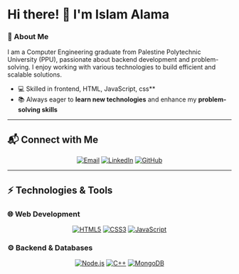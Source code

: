 # Hi there! 👋 I'm Islam Alama  

### 🚀 About Me  
I am a Computer Engineering graduate from Palestine Polytechnic University (PPU), passionate about backend development and problem-solving. I enjoy working with various technologies to build efficient and scalable solutions.  

- 💻 Skilled in frontend, HTML, JavaScript, css**  
- 📚 Always eager to **learn new technologies** and enhance my **problem-solving skills**  

---

## 📬 Connect with Me  
<p align="center">
  <a href="mailto:islamalama22@gmail.com"><img alt="Email" src="https://img.shields.io/badge/Email-D14836?style=flat-square&logo=gmail&logoColor=white"></a>
  <a href="https://www.linkedin.com/in/islam-alama-89924331b/"><img alt="LinkedIn" src="https://img.shields.io/badge/LinkedIn-0077B5?style=flat-square&logo=linkedin&logoColor=white"></a>
  <a href="https://github.com/islamalama22/islamalama22"><img alt="GitHub" src="https://img.shields.io/badge/GitHub-100000?style=flat-square&logo=github&logoColor=white"></a>
</p>

---

## ⚡ Technologies & Tools  
### 🌐 Web Development  
<p align="center">
  <a href="#"><img alt="HTML5" src="https://img.shields.io/badge/HTML5-%23E34F26.svg?style=flat-square&logo=html5&logoColor=white"></a>
  <a href="#"><img alt="CSS3" src="https://img.shields.io/badge/CSS3-%231572B6.svg?style=flat-square&logo=css3&logoColor=white"></a>
  <a href="#"><img alt="JavaScript" src="https://img.shields.io/badge/JavaScript-%23F7DF1E.svg?style=flat-square&logo=javascript&logoColor=black"></a>
</p>

### ⚙️ Backend & Databases  
<p align="center">
  <a href="#"><img alt="Node.js" src="https://img.shields.io/badge/Node.js-%23339933.svg?style=flat-square&logo=node.js&logoColor=white"></a>
  <a href="#"><img alt="C++" src="https://img.shields.io/badge/C++-%2300599C.svg?style=flat-square&logo=c%2B%2B&logoColor=white"></a>
  <a href="#"><img alt="MongoDB" src="https://img.shields.io/badge/MongoDB-%2347A248.svg?style=flat-square&logo=mongodb&logoColor=white"></a>
</p>





